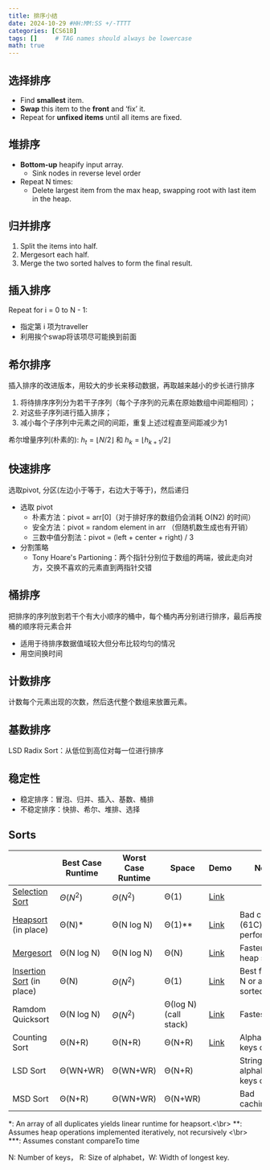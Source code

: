 ```yaml
---
title: 排序小结
date: 2024-10-29 #HH:MM:SS +/-TTTT
categories: [CS61B]
tags: []     # TAG names should always be lowercase
math: true
---
```



## 选择排序 

- Find **smallest** item.
- **Swap** this item to the **front** and ‘fix’ it.
- Repeat for **unfixed items** until all items are fixed.

## 堆排序

- **Bottom-up** heapify input array.  
	- Sink nodes in reverse level order  
- Repeat N times:
	- Delete largest item from the max heap, swapping root with last item in the heap.

## 归并排序

1. Split the items into half.
2. Mergesort each half.
3. Merge the two sorted halves to form the final result.

## 插入排序
Repeat for i = 0 to N - 1:

- 指定第 i 项为traveller
- 利用挨个swap将该项尽可能换到前面

## 希尔排序
插入排序的改进版本，用较大的步长来移动数据，再取越来越小的步长进行排序

1. 将待排序序列分为若干子序列（每个子序列的元素在原始数组中间距相同）；
2. 对这些子序列进行插入排序；
3. 减小每个子序列中元素之间的间距，重复上述过程直至间距减少为1

希尔增量序列(朴素的): $h_t = \lfloor N/2 \rfloor$ 和 $h_k = \lfloor h_{k+1} / 2 \rfloor$


## 快速排序
选取pivot, 分区(左边小于等于，右边大于等于)，然后递归

- 选取 pivot
    - 朴素方法：pivot = arr\[0]（对于排好序的数组仍会消耗 O(N2) 的时间）
    - 安全方法：pivot = random element in arr （但随机数生成也有开销）
    - 三数中值分割法：pivot = (left + center + right) / 3
- 分割策略
	- Tony Hoare's Partioning：两个指针分别位于数组的两端，彼此走向对方，交换不喜欢的元素直到两指针交错

## 桶排序
把排序的序列放到若干个有大小顺序的桶中，每个桶内再分别进行排序，最后再按桶的顺序将元素合并

- 适用于待排序数据值域较大但分布比较均匀的情况
- 用空间换时间

## 计数排序 
计数每个元素出现的次数，然后迭代整个数组来放置元素。

## 基数排序
LSD Radix Sort：从低位到高位对每一位进行排序


## 稳定性

- 稳定排序：冒泡、归并、插入、基数、桶排
- 不稳定排序：快排、希尔、堆排、选择


## Sorts

|                                                                                             | Best Case Runtime | Worst Case Runtime | Space                 | Demo                                                                                                                                                                               | Notes                              | Stable? |
| ------------------------------------------------------------------------------------------- | ----------------- | ------------------ | --------------------- | ---------------------------------------------------------------------------------------------------------------------------------------------------------------------------------- | ---------------------------------- | ------- |
| [Selection Sort](https://algs4.cs.princeton.edu/21elementary/Selection.java.html)            | $Θ(N^2)$          | $Θ(N^2)$           | Θ(1)                  | [Link](https://goo.gl/g14Cit)                                                                                                                                                      |                                    | No      |
| [Heapsort](https://algs4.cs.princeton.edu/24pq/Heap.java.html) <br>(in place)                | Θ(N)*             | Θ(N log N)         | Θ(1)\**               | [Link](https://docs.google.com/presentation/d/1SzcQC48OB9agStD0dFRgccU-tyjD6m3esrSC-GLxmNc/edit?usp=sharing)                                                                       | Bad cache (61C) performance.       | No      |
| [Mergesort](https://algs4.cs.princeton.edu/14analysis/Mergesort.java.html)                   | Θ(N log N)        | Θ(N log N)         | Θ(N)                  | [Link](https://docs.google.com/presentation/d/1h-gS13kKWSKd_5gt2FPXLYigFY4jf5rBkNFl3qZzRRw/pub?start=false&loop=false&delayms=3000)                                                | Faster than heap sort.             | Yes     |
| [Insertion Sort](https://algs4.cs.princeton.edu/21elementary/Insertion.java.html) (in place) | Θ(N)              | $Θ(N^2)$           | Θ(1)                  | [Link](https://docs.google.com/presentation/d/10b9aRqpGJu8pUk8OpfqUIEEm8ou-zmmC7b_BE5wgNg0/pub?start=false&loop=false&delayms=3000)                                                | Best for small N or almost sorted. | Yes     |
| Ramdom Quicksort                                                                            | Θ(N log N)        | $Θ(N^2)$           | Θ(log N) (call stack) | [Link](https://docs.google.com/presentation/d/1QjAs-zx1i0_XWlLqsKtexb-iueao9jNLkN-gW9QxAD0/pub?start=false&loop=false&delayms=3000&slideid.g463de7561_042&slide=id.g463de7561_042) | Fastest sort                       | No      |
| Counting Sort                                                                               | Θ(N+R)            | Θ(N+R)             | Θ(N+R)                | [Link](https://docs.google.com/presentation/d/1vmVKHRSwb5WN1rHvktplbPGecHChxOwWa7ovRuiLzbA/edit?usp=sharing)                                                                       | Alphabet keys only                 | Yes     |
| LSD Sort                                                                                    | Θ(WN+WR)          | Θ(WN+WR)           | Θ(N+R)                |                                                                                                                                                                                    | Strings of alphabetical keys only  | Yes     |
| MSD Sort                                                                                    | Θ(N+R)            | Θ(WN+WR)           | Θ(N+WR)               |                                                                                                                                                                                    | Bad caching(61C)                   | Yes     |

\*: An array of all duplicates yields linear runtime for heapsort.<\br>
\*\*: Assumes heap operations implemented iteratively, not recursively <\br>
\*\*\*: Assumes constant compareTo time

N: Number of keys， R: Size of alphabet，W: Width of longest key.



